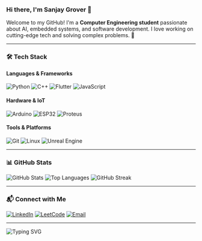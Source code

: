 ### Hi there, I'm Sanjay Grover 👋

Welcome to my GitHub! I'm a **Computer Engineering student** passionate about AI, embedded systems, and software development. I love working on cutting-edge tech and solving complex problems. 🚀

---

### 🛠️ Tech Stack

#### **Languages & Frameworks**
![Python](https://img.shields.io/badge/Python-3776AB?style=for-the-badge&logo=python&logoColor=white)
![C++](https://img.shields.io/badge/C++-00599C?style=for-the-badge&logo=cplusplus&logoColor=white)
![Flutter](https://img.shields.io/badge/Flutter-02569B?style=for-the-badge&logo=flutter&logoColor=white)
![JavaScript](https://img.shields.io/badge/JavaScript-F7DF1E?style=for-the-badge&logo=javascript&logoColor=black)

#### **Hardware & IoT**
![Arduino](https://img.shields.io/badge/Arduino-00979D?style=for-the-badge&logo=arduino&logoColor=white)
![ESP32](https://img.shields.io/badge/ESP32-00979D?style=for-the-badge&logo=espressif&logoColor=white)
![Proteus](https://img.shields.io/badge/Proteus-blue?style=for-the-badge)

#### **Tools & Platforms**
![Git](https://img.shields.io/badge/Git-F05032?style=for-the-badge&logo=git&logoColor=white)
![Linux](https://img.shields.io/badge/Linux-FCC624?style=for-the-badge&logo=linux&logoColor=black)
![Unreal Engine](https://img.shields.io/badge/Unreal-000000?style=for-the-badge&logo=unreal-engine&logoColor=white)

---

<!-- ### 🚀 Featured Projects

[comment]: <>🔹 [**Vision Ring**](https://github.com/your-username/vision-ring) – Smart reminder & alarm system with ESP32 and OLED.

[comment]: <>🔹 [**AI Research & Development**](https://github.com/your-username/ai-projects) – Exploring AI models for real-world applications.

[comment]: <>🔹 [**Git Optimization Research**](https://github.com/your-username/git-research) – Optimizing Git’s delta compression & commit algorithm. -->


### 📊 GitHub Stats

![GitHub Stats](https://github-readme-stats.vercel.app/api?username=SanjayGrover&show_icons=true&theme=radical)
![Top Languages](https://github-readme-stats.vercel.app/api/top-langs/?username=SanjayGrover&layout=compact&theme=radical)
![GitHub Streak](https://streak-stats.demolab.com?user=SanjayGrover&theme=radical)

---

### 📬 Connect with Me
[![LinkedIn](https://img.shields.io/badge/LinkedIn-0077B5?style=for-the-badge&logo=linkedin&logoColor=white)](https://linkedin.com/in/sanjay-grover-5379a4196)
[![LeetCode](https://img.shields.io/badge/LeetCode-FFA116?style=for-the-badge&logo=leetcode&logoColor=white)](https://leetcode.com/sajaygrover/)
[![Email](https://img.shields.io/badge/Email-0078D4?style=for-the-badge&logo=microsoft-outlook&logoColor=white)](mailto:sanjaygrover@gmail.com)

---

![Typing SVG](https://readme-typing-svg.herokuapp.com?font=Fira+Code&pause=1000&color=36BCF7&width=435&lines=AI+%7C+Embedded+Systems+%7C+Data+Analytics)
